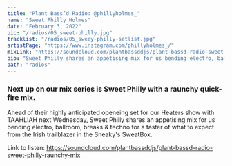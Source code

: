 ```yaml
---
title: "Plant Bass’d Radio: @phillyholmes_"
name: "Sweet Philly Holmes"
date: "February 3, 2022"
pic: "/radios/05_sweet-philly.jpg"
tracklist: "/radios/05_sweey-philly-setlist.jpg"
artistPage: "https://www.instagram.com/phillyholmes_/"
mixLink: "https://soundcloud.com/plantbassddjs/plant-bassd-radio-sweet-philly-raunchy-mix"
bio: "Sweet Philly shares an appetising mix for us bending electro, ballroom, breaks & techno.."
path: "radios"
---
```


### Next up on our mix series is Sweet Philly with a raunchy quick-fire mix.

Ahead of their highly anticipated openeing set for our Heaters show with TAAHLIAH next Wednesday, Sweet Philly shares an appetising mix for us bending electro, ballroom, breaks & techno for a taster of what to expect from the Irish trailblazer in the Sneaky's SweatBox.

Link to listen: https://soundcloud.com/plantbassddjs/plant-bassd-radio-sweet-philly-raunchy-mix
